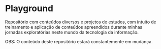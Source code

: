 # Playground

Repositório com conteúdos diversos e projetos de estudos, com intuito de treinamento e aplicação de conteúdos apreendidos durante minhas jornadas exploratórias neste mundo da tecnologia da informação.

OBS: O conteúdo deste repositório estará constantemente em mudança.

